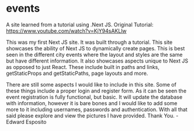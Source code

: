 # events
A site learned from a tutorial using .Next JS. Original Tutorial: https://www.youtube.com/watch?v=KjY94sAKLlw

This was my first Next JS site. It was built through a tutorial. This site showcases the ability of Next JS to dynamically create pages. 
This is best seen in the different city events where the layout and styles are the same but have different information. 
It also showcases aspects unique to Next JS as opposed to just React. These include built in paths and links, getStaticProps and 
getStaticPaths, page layouts and more. 

There are still some aspects I would like to include in this site. Some of these things include a 
proper login and register form. As it can be seen the event registration is fully functional, 
but basic. It will update the database with information, however it is bare bones and I would like 
to add some more to it including usernames, passwords and authentication. 
With all that said please explore and view the pictures I have provided. 
Thank You.
-Edward Esposito 
